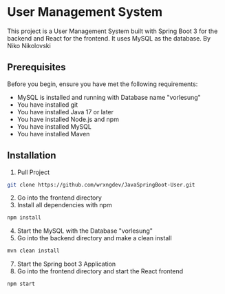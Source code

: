 # User Management System

This project is a User Management System built with Spring Boot 3 for the backend and React for the frontend. It uses MySQL as the database.
By Niko Nikolovski

## Prerequisites

Before you begin, ensure you have met the following requirements:

* MySQL is installed and running with Database name "vorlesung"
* You have installed git
* You have installed Java 17 or later
* You have installed Node.js and npm
* You have installed MySQL
* You have installed Maven

## Installation

1. Pull Project
```bash
git clone https://github.com/wrxngdev/JavaSpringBoot-User.git
```
2. Go into the frontend directory
3. Install all dependencies with npm
```bash
npm install
```
4. Start the MySQL with the Database "vorlesung"
5. Go into the backend directory and make a clean install
```bash
mvn clean install
```
7. Start the Spring boot 3 Application
8. Go into the frontend directory and start the React frontend
```bash
npm start
```
